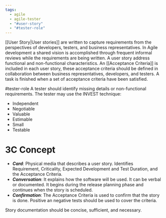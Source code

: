 ```yaml
---
tags:
  - agile
  - agile-tester
  - "#user-story"
  - "#tester-role"
---
```

[[User Story|User stories]] are written to capture requirements from the perspectives of developers, testers, and business representatives.
In Agile development a shared vision is accomplished through frequent informal reviews while the requirements are being written.
A user story address functional and non-functional characteristics.
An [[Acceptance Criteria]] is included in each user story, these acceptance criteria should be defined in collaboration between business representatives, developers, and testers.
A task is finished when a set of acceptance criteria have been satisfied.

#tester-role 
A tester should identify missing details or non-functional requirements.
The tester may use the INVEST technique:
- Independent
- Negotiable
- Valuable
- Estimable
- Small
- Testable
# 3C Concept
- ***Card***: Physical media that describes a user story. Identifies Requirement, Criticality, Expected Development and Test Duration, and the Acceptance Criteria.
- ***Conversation***: It explains how the software will be used. It can be verbal or documented. It begins during the release planning phase and continues when the story is scheduled.
- ***Confirmation***: The Acceptance Criteria is used to confirm that the story is done. Positive an negative tests should be used to cover the criteria. 

Story documentation should be concise, sufficient, and necessary.
